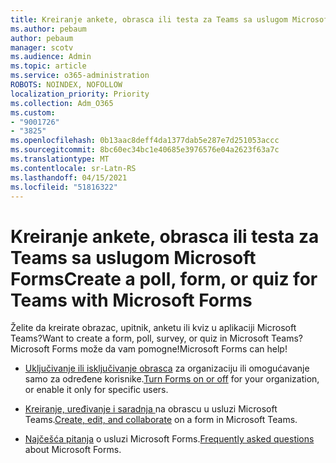 ```yaml
---
title: Kreiranje ankete, obrasca ili testa za Teams sa uslugom Microsoft Forms
ms.author: pebaum
author: pebaum
manager: scotv
ms.audience: Admin
ms.topic: article
ms.service: o365-administration
ROBOTS: NOINDEX, NOFOLLOW
localization_priority: Priority
ms.collection: Adm_O365
ms.custom:
- "9001726"
- "3825"
ms.openlocfilehash: 0b13aac8deff4da1377dab5e287e7d251053accc
ms.sourcegitcommit: 8bc60ec34bc1e40685e3976576e04a2623f63a7c
ms.translationtype: MT
ms.contentlocale: sr-Latn-RS
ms.lasthandoff: 04/15/2021
ms.locfileid: "51816322"
---
```

# <a name="create-a-poll-form-or-quiz-for-teams-with-microsoft-forms"></a><span data-ttu-id="7bcc7-102">Kreiranje ankete, obrasca ili testa za Teams sa uslugom Microsoft Forms</span><span class="sxs-lookup"><span data-stu-id="7bcc7-102">Create a poll, form, or quiz for Teams with Microsoft Forms</span></span>

<span data-ttu-id="7bcc7-103">Želite da kreirate obrazac, upitnik, anketu ili kviz u aplikaciji Microsoft Teams?</span><span class="sxs-lookup"><span data-stu-id="7bcc7-103">Want to create a form, poll, survey, or quiz in Microsoft Teams?</span></span> <span data-ttu-id="7bcc7-104">Microsoft Forms može da vam pomogne!</span><span class="sxs-lookup"><span data-stu-id="7bcc7-104">Microsoft Forms can help!</span></span>

 - <span data-ttu-id="7bcc7-105">[Uključivanje ili isključivanje obrasca](https://support.office.com/article/turn-off-or-turn-on-microsoft-forms-8dcbf3ab-f2d6-459a-b8be-8d9892132a43) za organizaciju ili omogućavanje samo za određene korisnike.</span><span class="sxs-lookup"><span data-stu-id="7bcc7-105">[Turn Forms on or off](https://support.office.com/article/turn-off-or-turn-on-microsoft-forms-8dcbf3ab-f2d6-459a-b8be-8d9892132a43) for your organization, or enable it only for specific users.</span></span>
 
 - <span data-ttu-id="7bcc7-106">[Kreiranje, uređivanje i saradnja ](https://support.office.com/article/create-edit-and-collaborate-on-a-form-in-microsoft-teams-333b97a3-41d9-48bc-a1cb-84a96bd44e14)na obrascu u usluzi Microsoft Teams.</span><span class="sxs-lookup"><span data-stu-id="7bcc7-106">[Create, edit, and collaborate](https://support.office.com/article/create-edit-and-collaborate-on-a-form-in-microsoft-teams-333b97a3-41d9-48bc-a1cb-84a96bd44e14) on a form in Microsoft Teams.</span></span>
 
 - <span data-ttu-id="7bcc7-107">[Najčešća pitanja](https://support.office.com/article/get-started-1dd58027-40dc-42d0-9ca4-80ddecc5c696) o usluzi Microsoft Forms.</span><span class="sxs-lookup"><span data-stu-id="7bcc7-107">[Frequently asked questions](https://support.office.com/article/get-started-1dd58027-40dc-42d0-9ca4-80ddecc5c696) about Microsoft Forms.</span></span>